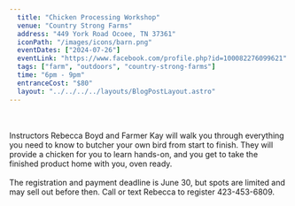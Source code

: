 ```yaml
---
  title: "Chicken Processing Workshop"
  venue: "Country Strong Farms"
  address: "449 York Road Ocoee, TN 37361"
  iconPath: "/images/icons/barn.png"
  eventDates: ["2024-07-26"]
  eventLink: "https://www.facebook.com/profile.php?id=100082276099621"
  tags: ["farm", "outdoors", "country-strong-farms"]
  time: "6pm - 9pm"
  entranceCost: "$80"
  layout: "../../../../layouts/BlogPostLayout.astro"
---
```


<br><br>
Instructors Rebecca Boyd and Farmer Kay will walk you through everything you need to know to butcher your own bird from start to finish. They will provide a chicken for you to learn hands-on, and you get to take the finished product home with you, oven ready.
<br><br>
The registration and payment deadline is June 30, but spots are limited and may sell out before then. Call or text Rebecca to register 423-453-6809.